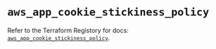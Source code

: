 # `aws_app_cookie_stickiness_policy`

Refer to the Terraform Registory for docs: [`aws_app_cookie_stickiness_policy`](https://registry.terraform.io/providers/hashicorp/aws/5.28.0/docs/resources/app_cookie_stickiness_policy).
